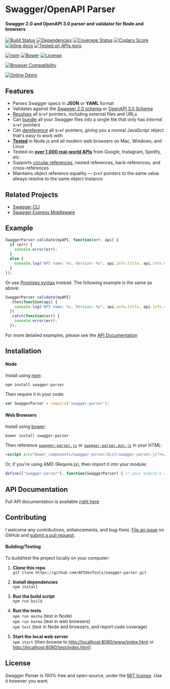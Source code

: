 Swagger/OpenAPI Parser
============================
#### Swagger 2.0 and OpenAPI 3.0 parser and validator for Node and browsers

[![Build Status](https://api.travis-ci.org/APIDevTools/swagger-parser.svg?branch=master)](https://travis-ci.org/APIDevTools/swagger-parser)
[![Dependencies](https://david-dm.org/APIDevTools/swagger-parser.svg)](https://david-dm.org/APIDevTools/swagger-parser)
[![Coverage Status](https://coveralls.io/repos/github/APIDevTools/swagger-parser/badge.svg?branch=master)](https://coveralls.io/github/APIDevTools/swagger-parser)
[![Codacy Score](https://api.codacy.com/project/badge/Grade/6d686f916836433b9c013379fbe1052c)](https://www.codacy.com/public/JamesMessinger/swagger-parser)
[![Inline docs](https://inch-ci.org/github/APIDevTools/swagger-parser.svg?branch=master&style=shields)](https://inch-ci.org/github/APIDevTools/swagger-parser)
[![Tested on APIs.guru](https://api.apis.guru/badges/tested_on.svg)](https://apis.guru/browse-apis/)

[![npm](https://img.shields.io/npm/v/swagger-parser.svg)](https://www.npmjs.com/package/swagger-parser)
[![Bower](https://img.shields.io/bower/v/swagger-parser.svg)](http://bower.io/)
[![License](https://img.shields.io/npm/l/swagger-parser.svg)](LICENSE)

[![Browser Compatibility](https://saucelabs.com/browser-matrix/swagger-parser.svg)](https://saucelabs.com/u/swagger-parser)

[![Online Demo](https://apidevtools.org/swagger-parser/www/img/demo.svg)](https://apidevtools.org/swagger-parser/)

Features
--------------------------
- Parses Swagger specs in **JSON** or **YAML** format
- Validates against the [Swagger 2.0 schema](https://github.com/swagger-api/swagger-spec/blob/master/schemas/v2.0/schema.json) or [OpenAPI 3.0 Schema](https://github.com/kogosoftwarellc/open-api/blob/master/packages/openapi-schema-validation/schema/openapi-3.0.json)
- [Resolves](docs/swagger-parser.md#resolveapi-options-callback) all `$ref` pointers, including external files and URLs
- Can [bundle](docs/swagger-parser.md#bundleapi-options-callback) all your Swagger files into a single file that only has _internal_ `$ref` pointers
- Can [dereference](docs/swagger-parser.md#dereferenceapi-options-callback) all `$ref` pointers, giving you a normal JavaScript object that's easy to work with
- **[Tested](https://apidevtools.org/swagger-parser/test/index.html)** in Node.js and all modern web browsers on Mac, Windows, and Linux
- Tested on **[over 1,000 real-world APIs](https://apis.guru/browse-apis/)** from Google, Instagram, Spotify, etc.
- Supports [circular references](docs/README.md#circular-refs), nested references, back-references, and cross-references
- Maintains object reference equality &mdash; `$ref` pointers to the same value always resolve to the same object instance


Related Projects
--------------------------
- [Swagger CLI](https://github.com/APIDevTools/swagger-cli)
- [Swagger Express Middleware](https://github.com/APIDevTools/swagger-express-middleware)


Example
--------------------------

```javascript
SwaggerParser.validate(myAPI, function(err, api) {
  if (err) {
    console.error(err);
  }
  else {
    console.log("API name: %s, Version: %s", api.info.title, api.info.version);
  }
});
```

Or use [Promises syntax](http://javascriptplayground.com/blog/2015/02/promises/) instead. The following example is the same as above:

```javascript
SwaggerParser.validate(myAPI)
  .then(function(api) {
    console.log("API name: %s, Version: %s", api.info.title, api.info.version);
  })
  .catch(function(err) {
    console.error(err);
  });
```

For more detailed examples, please see the [API Documentation](docs/README.md)


Installation
--------------------------
#### Node
Install using [npm](https://docs.npmjs.com/getting-started/what-is-npm):

```bash
npm install swagger-parser
```

Then require it in your code:

```javascript
var SwaggerParser = require('swagger-parser');
```

#### Web Browsers
Install using [bower](http://bower.io/):

```bash
bower install swagger-parser
```

Then reference [`swagger-parser.js`](dist/swagger-parser.js) or [`swagger-parser.min.js`](dist/swagger-parser.min.js) in your HTML:

```html
<script src="bower_components/swagger-parser/dist/swagger-parser.js"></script>
```

Or, if you're using AMD (Require.js), then import it into your module:

```javascript
define(["swagger-parser"], function(SwaggerParser) { /* your module's code */ })
```


API Documentation
--------------------------
Full API documentation is available [right here](docs/README.md)


Contributing
--------------------------
I welcome any contributions, enhancements, and bug-fixes.  [File an issue](https://github.com/APIDevTools/swagger-parser/issues) on GitHub and [submit a pull request](https://github.com/APIDevTools/swagger-parser/pulls).

#### Building/Testing
To build/test the project locally on your computer:

1. __Clone this repo__<br>
`git clone https://github.com/APIDevTools/swagger-parser.git`

2. __Install dependencies__<br>
`npm install`

3. __Run the build script__<br>
`npm run build`

4. __Run the tests__<br>
`npm run mocha` (test in Node)<br>
`npm run karma` (test in web browsers)<br>
`npm test` (test in Node and browsers, and report code coverage)

5. __Start the local web server__<br>
`npm start` (then browse to [http://localhost:8080/www/index.html](https://apidevtools.org/swagger-parser/www/index.html) or [http://localhost:8080/test/index.html](https://apidevtools.org/swagger-parser/test/index.html))


License
--------------------------
Swagger Parser is 100% free and open-source, under the [MIT license](LICENSE). Use it however you want.
